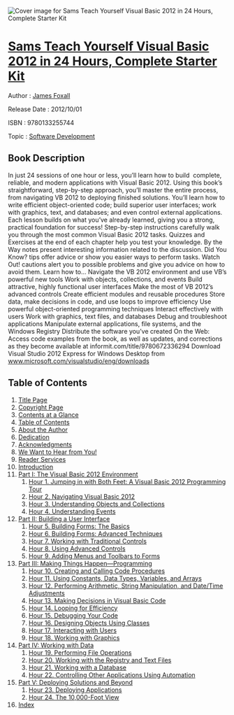 ![Cover image for Sams Teach Yourself Visual Basic 2012 in 24 Hours, Complete Starter Kit](https://imgdetail.ebookreading.net/cover/cover/software_development/EB9780133255744.jpg)

[Sams Teach Yourself Visual Basic 2012 in 24 Hours, Complete Starter Kit](https://ebookreading.net/view/book/Sams+Teach+Yourself+Visual+Basic+2012+in+24+Hours%2C+Complete+Starter+Kit-EB9780133255744_1.html "Sams Teach Yourself Visual Basic 2012 in 24 Hours, Complete Starter Kit")
====================================================================================================================

Author : [James Foxall](https://ebookreading.net/search/author/James+Foxall)

Release Date : 2012/10/01

ISBN : 9780133255744

Topic : [Software Development](https://ebookreading.net/search/category/software-development)

Book Description
-----------------

In just 24 sessions of one hour or less, you’ll learn how to build  complete, reliable, and modern applications with Visual Basic 2012. Using this book’s straightforward, step-by-step approach, you’ll master the entire process, from navigating VB 2012 to deploying finished solutions. You’ll learn how to write efficient object-oriented code; build superior user interfaces; work with graphics, text, and databases; and even control external applications. Each lesson builds on what you’ve already learned, giving you a strong, practical foundation for success!
Step-by-step instructions carefully walk you through the most common Visual Basic 2012 tasks.
Quizzes and Exercises at the end of each chapter help you test your knowledge.
By the Way notes present interesting information related to the discussion.
Did You Know? tips offer advice or show you easier ways to perform tasks.
Watch Out! cautions alert you to possible problems and give you advice on how to avoid them.
Learn how to…
 Navigate the VB 2012 environment and use VB’s powerful new tools 
 Work with objects, collections, and events 
 Build attractive, highly functional user interfaces 
 Make the most of VB 2012’s advanced controls 
 Create efficient modules and reusable procedures 
 Store data, make decisions in code, and use loops to improve efficiency 
 Use powerful object-oriented programming techniques 
 Interact effectively with users 
 Work with graphics, text files, and databases 
 Debug and troubleshoot applications 
 Manipulate external applications, file systems, and the Windows Registry 
 Distribute the software you’ve created 
On the Web:
 Access code examples from the book, as well as updates, and corrections as they become available at informit.com/title/9780672336294 
 Download Visual Studio 2012 Express for Windows Desktop from www.microsoft.com/visualstudio/eng/downloads 
              
Table of Contents
-----------------

1. [Title Page](https://ebookreading.net/view/book/Sams+Teach+Yourself+Visual+Basic+2012+in+24+Hours%2C+Complete+Starter+Kit-EB9780133255744_2.html)
1. [Copyright Page](https://ebookreading.net/view/book/Sams+Teach+Yourself+Visual+Basic+2012+in+24+Hours%2C+Complete+Starter+Kit-EB9780133255744_3.html)
1. [Contents at a Glance](https://ebookreading.net/view/book/Sams+Teach+Yourself+Visual+Basic+2012+in+24+Hours%2C+Complete+Starter+Kit-EB9780133255744_4.html)
1. [Table of Contents](https://ebookreading.net/view/book/Sams+Teach+Yourself+Visual+Basic+2012+in+24+Hours%2C+Complete+Starter+Kit-EB9780133255744_5.html)
1. [About the Author](https://ebookreading.net/view/book/Sams+Teach+Yourself+Visual+Basic+2012+in+24+Hours%2C+Complete+Starter+Kit-EB9780133255744_6.html)
1. [Dedication](https://ebookreading.net/view/book/Sams+Teach+Yourself+Visual+Basic+2012+in+24+Hours%2C+Complete+Starter+Kit-EB9780133255744_7.html)
1. [Acknowledgments](https://ebookreading.net/view/book/Sams+Teach+Yourself+Visual+Basic+2012+in+24+Hours%2C+Complete+Starter+Kit-EB9780133255744_8.html)
1. [We Want to Hear from You!](https://ebookreading.net/view/book/Sams+Teach+Yourself+Visual+Basic+2012+in+24+Hours%2C+Complete+Starter+Kit-EB9780133255744_9.html)
1. [Reader Services](https://ebookreading.net/view/book/Sams+Teach+Yourself+Visual+Basic+2012+in+24+Hours%2C+Complete+Starter+Kit-EB9780133255744_10.html)
1. [Introduction](https://ebookreading.net/view/book/Sams+Teach+Yourself+Visual+Basic+2012+in+24+Hours%2C+Complete+Starter+Kit-EB9780133255744_11.html)
1. [Part I: The Visual Basic 2012 Environment](https://ebookreading.net/view/book/Sams+Teach+Yourself+Visual+Basic+2012+in+24+Hours%2C+Complete+Starter+Kit-EB9780133255744_12.html)
    1. [Hour 1. Jumping in with Both Feet: A Visual Basic 2012 Programming Tour](https://ebookreading.net/view/book/Sams+Teach+Yourself+Visual+Basic+2012+in+24+Hours%2C+Complete+Starter+Kit-EB9780133255744_13.html)
    1. [Hour 2. Navigating Visual Basic 2012](https://ebookreading.net/view/book/Sams+Teach+Yourself+Visual+Basic+2012+in+24+Hours%2C+Complete+Starter+Kit-EB9780133255744_14.html)
    1. [Hour 3. Understanding Objects and Collections](https://ebookreading.net/view/book/Sams+Teach+Yourself+Visual+Basic+2012+in+24+Hours%2C+Complete+Starter+Kit-EB9780133255744_15.html)
    1. [Hour 4. Understanding Events](https://ebookreading.net/view/book/Sams+Teach+Yourself+Visual+Basic+2012+in+24+Hours%2C+Complete+Starter+Kit-EB9780133255744_16.html)
1. [Part II: Building a User Interface](https://ebookreading.net/view/book/Sams+Teach+Yourself+Visual+Basic+2012+in+24+Hours%2C+Complete+Starter+Kit-EB9780133255744_17.html)
    1. [Hour 5. Building Forms: The Basics](https://ebookreading.net/view/book/Sams+Teach+Yourself+Visual+Basic+2012+in+24+Hours%2C+Complete+Starter+Kit-EB9780133255744_18.html)
    1. [Hour 6. Building Forms: Advanced Techniques](https://ebookreading.net/view/book/Sams+Teach+Yourself+Visual+Basic+2012+in+24+Hours%2C+Complete+Starter+Kit-EB9780133255744_19.html)
    1. [Hour 7. Working with Traditional Controls](https://ebookreading.net/view/book/Sams+Teach+Yourself+Visual+Basic+2012+in+24+Hours%2C+Complete+Starter+Kit-EB9780133255744_20.html)
    1. [Hour 8. Using Advanced Controls](https://ebookreading.net/view/book/Sams+Teach+Yourself+Visual+Basic+2012+in+24+Hours%2C+Complete+Starter+Kit-EB9780133255744_21.html)
    1. [Hour 9. Adding Menus and Toolbars to Forms](https://ebookreading.net/view/book/Sams+Teach+Yourself+Visual+Basic+2012+in+24+Hours%2C+Complete+Starter+Kit-EB9780133255744_22.html)
1. [Part III: Making Things Happen—Programming](https://ebookreading.net/view/book/Sams+Teach+Yourself+Visual+Basic+2012+in+24+Hours%2C+Complete+Starter+Kit-EB9780133255744_23.html)
    1. [Hour 10. Creating and Calling Code Procedures](https://ebookreading.net/view/book/Sams+Teach+Yourself+Visual+Basic+2012+in+24+Hours%2C+Complete+Starter+Kit-EB9780133255744_24.html)
    1. [Hour 11. Using Constants, Data Types, Variables, and Arrays](https://ebookreading.net/view/book/Sams+Teach+Yourself+Visual+Basic+2012+in+24+Hours%2C+Complete+Starter+Kit-EB9780133255744_25.html)
    1. [Hour 12. Performing Arithmetic, String Manipulation, and Date/Time Adjustments](https://ebookreading.net/view/book/Sams+Teach+Yourself+Visual+Basic+2012+in+24+Hours%2C+Complete+Starter+Kit-EB9780133255744_26.html)
    1. [Hour 13. Making Decisions in Visual Basic Code](https://ebookreading.net/view/book/Sams+Teach+Yourself+Visual+Basic+2012+in+24+Hours%2C+Complete+Starter+Kit-EB9780133255744_27.html)
    1. [Hour 14. Looping for Efficiency](https://ebookreading.net/view/book/Sams+Teach+Yourself+Visual+Basic+2012+in+24+Hours%2C+Complete+Starter+Kit-EB9780133255744_28.html)
    1. [Hour 15. Debugging Your Code](https://ebookreading.net/view/book/Sams+Teach+Yourself+Visual+Basic+2012+in+24+Hours%2C+Complete+Starter+Kit-EB9780133255744_29.html)
    1. [Hour 16. Designing Objects Using Classes](https://ebookreading.net/view/book/Sams+Teach+Yourself+Visual+Basic+2012+in+24+Hours%2C+Complete+Starter+Kit-EB9780133255744_30.html)
    1. [Hour 17. Interacting with Users](https://ebookreading.net/view/book/Sams+Teach+Yourself+Visual+Basic+2012+in+24+Hours%2C+Complete+Starter+Kit-EB9780133255744_31.html)
    1. [Hour 18. Working with Graphics](https://ebookreading.net/view/book/Sams+Teach+Yourself+Visual+Basic+2012+in+24+Hours%2C+Complete+Starter+Kit-EB9780133255744_32.html)
1. [Part IV: Working with Data](https://ebookreading.net/view/book/Sams+Teach+Yourself+Visual+Basic+2012+in+24+Hours%2C+Complete+Starter+Kit-EB9780133255744_33.html)
    1. [Hour 19. Performing File Operations](https://ebookreading.net/view/book/Sams+Teach+Yourself+Visual+Basic+2012+in+24+Hours%2C+Complete+Starter+Kit-EB9780133255744_34.html)
    1. [Hour 20. Working with the Registry and Text Files](https://ebookreading.net/view/book/Sams+Teach+Yourself+Visual+Basic+2012+in+24+Hours%2C+Complete+Starter+Kit-EB9780133255744_35.html)
    1. [Hour 21. Working with a Database](https://ebookreading.net/view/book/Sams+Teach+Yourself+Visual+Basic+2012+in+24+Hours%2C+Complete+Starter+Kit-EB9780133255744_36.html)
    1. [Hour 22. Controlling Other Applications Using Automation](https://ebookreading.net/view/book/Sams+Teach+Yourself+Visual+Basic+2012+in+24+Hours%2C+Complete+Starter+Kit-EB9780133255744_37.html)
1. [Part V: Deploying Solutions and Beyond](https://ebookreading.net/view/book/Sams+Teach+Yourself+Visual+Basic+2012+in+24+Hours%2C+Complete+Starter+Kit-EB9780133255744_38.html)
    1. [Hour 23. Deploying Applications](https://ebookreading.net/view/book/Sams+Teach+Yourself+Visual+Basic+2012+in+24+Hours%2C+Complete+Starter+Kit-EB9780133255744_39.html)
    1. [Hour 24. The 10,000-Foot View](https://ebookreading.net/view/book/Sams+Teach+Yourself+Visual+Basic+2012+in+24+Hours%2C+Complete+Starter+Kit-EB9780133255744_40.html)
1. [Index](https://ebookreading.net/view/book/Sams+Teach+Yourself+Visual+Basic+2012+in+24+Hours%2C+Complete+Starter+Kit-EB9780133255744_41.html)
